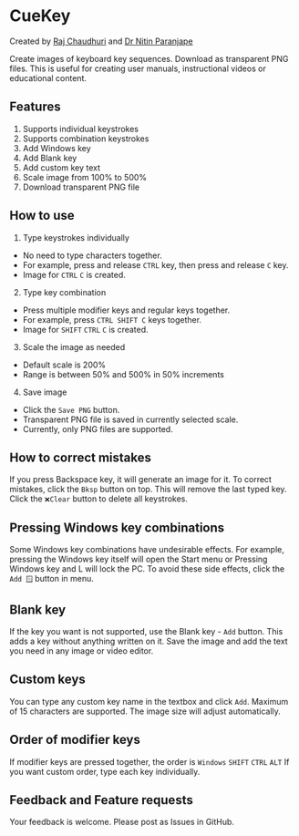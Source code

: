 # CueKey
Created by [Raj Chaudhuri](https://github.com/rajch) and [Dr Nitin Paranjape](https://efficiency365.com)

Create images of keyboard key sequences. Download as transparent PNG files.
This is useful for creating user manuals, instructional videos or educational content.

## Features
1. Supports individual keystrokes 
2. Supports combination keystrokes
3. Add Windows key
4. Add Blank key
5. Add custom key text
6. Scale image from 100% to 500%
7. Download transparent PNG file

## How to use 
1. Type keystrokes individually
  * No need to type characters together.
  * For example, press and release `CTRL` key, then press and release `C` key.
  * Image for `CTRL` `C` is created.
2. Type key combination
  * Press multiple modifier keys and regular keys together.
  * For example, press `CTRL SHIFT C` keys together.
  * Image for `SHIFT` `CTRL` `C` is created.
3. Scale the image as needed
  * Default scale is 200%
  * Range is between 50% and 500% in 50% increments
4. Save image
  * Click the `Save PNG` button.
  * Transparent PNG file is saved in currently selected scale.
  * Currently, only PNG files are supported.

## How to correct mistakes
If you press Backspace key, it will generate an image for it.
To correct mistakes, click the `Bksp` button on top. 
This will remove the last typed key.
Click the `❌Clear` button to delete all keystrokes.

## Pressing Windows key combinations
Some Windows key combinations have undesirable effects. 
For example, pressing the Windows key itself will open the Start menu or Pressing Windows key and L will lock the PC.
To avoid these side effects, click the `Add 🪟` button in menu.

## Blank key
If the key you want is not supported, use the Blank key - `Add` button.
This adds a key without anything written on it.
Save the image and add the text you need in any image or video editor.

## Custom keys
You can type any custom key name in the textbox and click `Add`.
Maximum of 15 characters are supported.
The image size will adjust automatically.

## Order of modifier keys
If modifier keys are pressed together, the order is `Windows` `SHIFT` `CTRL` `ALT`
If you want custom order, type each key individually.

## Feedback and Feature requests
Your feedback is welcome. Please post as Issues in GitHub.

